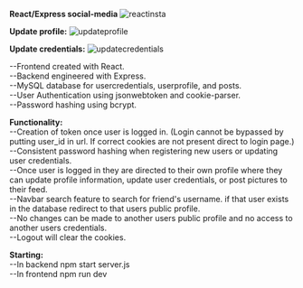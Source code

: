 <strong>React/Express social-media</strong>
![reactinsta](https://github.com/user-attachments/assets/c0586e87-f1eb-430d-96d3-3c3178c593eb)

<strong>Update profile:</strong>
![updateprofile](https://github.com/user-attachments/assets/ea253faf-bb1f-49eb-8b6e-b0149d7100ad)

<strong>Update credentials:</strong>
![updatecredentials](https://github.com/user-attachments/assets/acd3003a-b95f-4835-a14f-13485beb83df)




--Frontend created with React.<br/>
--Backend engineered with Express.<br/>
--MySQL database for usercredentials, userprofile, and posts.<br/>
--User Authentication using jsonwebtoken and cookie-parser.<br/>
--Password hashing using bcrypt.<br/>

<strong>Functionality:</strong><br/>
--Creation of token once user is logged in. (Login cannot be bypassed by putting user_id in url. If correct cookies are not present direct to login page.)<br/>
--Consistent password hashing when registering new users or updating user credentials.<br/>
--Once user is logged in they are directed to their own profile where they can update profile information, update user credentials, or post pictures to their feed.<br/>
--Navbar search feature to search for friend's username. if that user exists in the database redirect to that users public profile.<br/>
--No changes can be made to another users public profile and no access to another users credentials.<br/>
--Logout will clear the cookies.<br/>

<strong>Starting:</strong><br/>
--In backend npm start server.js<br/>
--In frontend npm run dev<br/>
